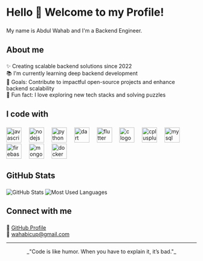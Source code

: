 <h1 align="left">Hello 👋 Welcome to my Profile!</h1>

###

<p align="left">My name is Abdul Wahab and I'm a Backend Engineer.</p>

###

<h2 align="left">About me</h2>

###

<p align="left">✨ Creating scalable backend solutions since 2022<br>
📚 I'm currently learning deep backend development<br>
🎯 Goals: Contribute to impactful open-source projects and enhance backend scalability<br>
🎲 Fun fact: I love exploring new tech stacks and solving puzzles</p>

###

<h2 align="left">I code with</h2>

###

<div align="left">
  <img src="https://cdn.jsdelivr.net/gh/devicons/devicon/icons/javascript/javascript-original.svg" height="40" alt="javascript logo"  />
  <img width="12" />
  <img src="https://cdn.jsdelivr.net/gh/devicons/devicon/icons/nodejs/nodejs-original.svg" height="40" alt="nodejs logo"  />
  <img width="12" />
  <img src="https://cdn.jsdelivr.net/gh/devicons/devicon/icons/python/python-original.svg" height="40" alt="python logo"  />
  <img width="12" />
  <img src="https://cdn.jsdelivr.net/gh/devicons/devicon/icons/dart/dart-original.svg" height="40" alt="dart logo"  />
  <img width="12" />
  <img src="https://cdn.jsdelivr.net/gh/devicons/devicon/icons/flutter/flutter-original.svg" height="40" alt="flutter logo"  />
  <img width="12" />
  <img src="https://cdn.jsdelivr.net/gh/devicons/devicon/icons/c/c-original.svg" height="40" alt="c logo"  />
  <img width="12" />
  <img src="https://cdn.jsdelivr.net/gh/devicons/devicon/icons/cplusplus/cplusplus-original.svg" height="40" alt="cplusplus logo"  />
  <img width="12" />
  <img src="https://cdn.jsdelivr.net/gh/devicons/devicon/icons/mysql/mysql-original.svg" height="40" alt="mysql logo"  />
  <img width="12" />
  <img src="https://cdn.jsdelivr.net/gh/devicons/devicon/icons/firebase/firebase-plain.svg" height="40" alt="firebase logo"  />
  <img width="12" />
  <img src="https://cdn.jsdelivr.net/gh/devicons/devicon/icons/mongodb/mongodb-original.svg" height="40" alt="mongodb logo"  />
  <img width="12" />
  <img src="https://cdn.jsdelivr.net/gh/devicons/devicon/icons/docker/docker-original.svg" height="40" alt="docker logo"  />
</div>

###

<h2 align="left">GitHub Stats</h2>

###

<div align="left">
  <img src="https://github-readme-stats.vercel.app/api?username=Abdul-Wahab2&show_icons=true&theme=radical" alt="GitHub Stats" />
  <img src="https://github-readme-stats.vercel.app/api/top-langs/?username=Abdul-Wahab2&layout=compact&theme=radical" alt="Most Used Languages" />
</div>

###

<h2 align="left">Connect with me</h2>

###

<p align="left">
  🔗 <a href="https://github.com/Abdul-Wahab2" target="_blank">GitHub Profile</a><br>
  📧 <a href="mailto:wahabicup@gmail.com">wahabicup@gmail.com</a><br>
</p>

---

<p align="center">_"Code is like humor. When you have to explain it, it’s bad."_</p>
